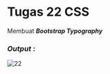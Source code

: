 # Tugas 22 CSS

Membuat <b><i>Bootstrap Typography</i></b>

<h3><i>Output </i>:</h3>

![22](https://user-images.githubusercontent.com/92837751/183272582-c35d52a9-70b0-405f-a15c-a412ed2fa2ff.jpg)
